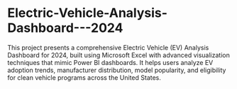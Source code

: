 # Electric-Vehicle-Analysis-Dashboard---2024
This project presents a comprehensive Electric Vehicle (EV) Analysis Dashboard for 2024, built using Microsoft Excel with advanced visualization techniques that mimic Power BI dashboards. It helps users analyze EV adoption trends, manufacturer distribution, model popularity, and eligibility for clean vehicle programs across the United States.
